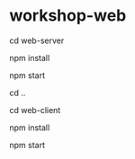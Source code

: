 # workshop-web

cd web-server

npm install

npm start

cd ..

cd web-client

npm install

npm start
